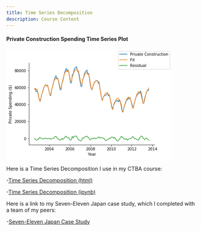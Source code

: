 ```yaml
---
title: Time Series Decomposition
description: Course Content
---
```


#### Private Construction Spending Time Series Plot


![Private TS Plot](tsplot.png)

Here is a Time Series Decomposition I use in my CTBA course:

-[Time Series Decomposition (html)](M3TSDecomposition.html)

-[Time Series Decomposition (ipynb)](M3TSDecomposition.ipynb)


Here is a link to my Seven-Eleven Japan case study, which I completed with a team of my peers:

-[Seven-Eleven Japan Case Study](https://github.com/cav24/sevenelevencase) 
